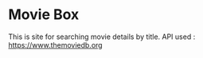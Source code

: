 # Movie Box

This is site for searching movie details by title.
API used : https://www.themoviedb.org
